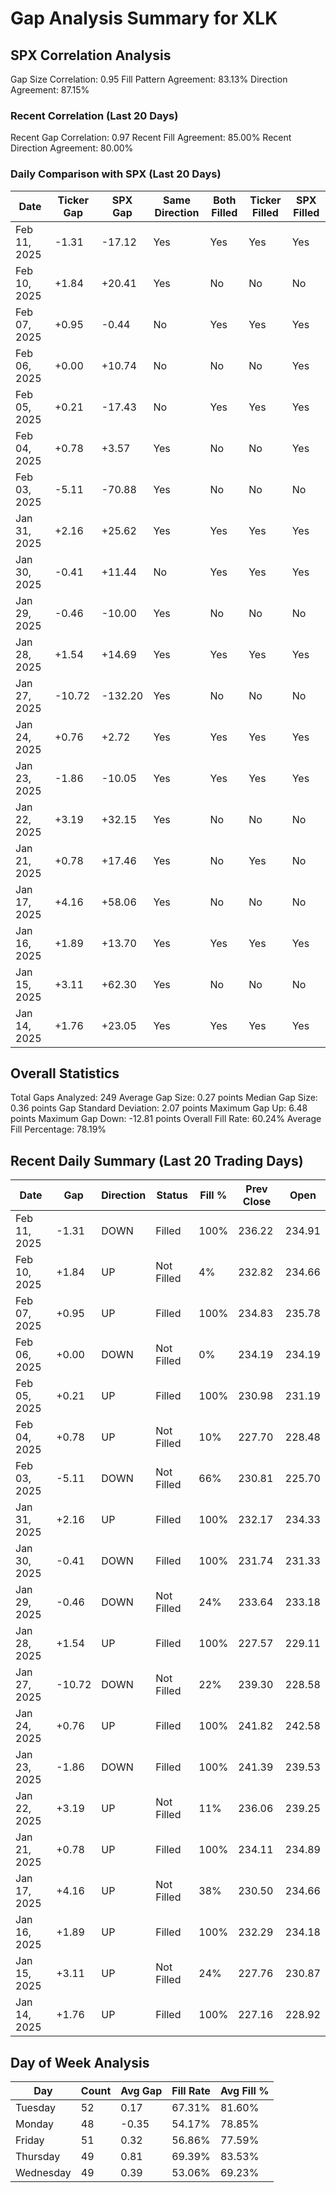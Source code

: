 # Gap Analysis Summary for XLK

## SPX Correlation Analysis

Gap Size Correlation: 0.95
Fill Pattern Agreement: 83.13%
Direction Agreement: 87.15%

### Recent Correlation (Last 20 Days)

Recent Gap Correlation: 0.97
Recent Fill Agreement: 85.00%
Recent Direction Agreement: 80.00%

### Daily Comparison with SPX (Last 20 Days)

| Date | Ticker Gap | SPX Gap | Same Direction | Both Filled | Ticker Filled | SPX Filled |
|------|------------|---------|----------------|-------------|---------------|------------|
| Feb 11, 2025 | -1.31 | -17.12 | Yes | Yes | Yes | Yes |
| Feb 10, 2025 | +1.84 | +20.41 | Yes | No | No | No |
| Feb 07, 2025 | +0.95 | -0.44 | No | Yes | Yes | Yes |
| Feb 06, 2025 | +0.00 | +10.74 | No | No | No | Yes |
| Feb 05, 2025 | +0.21 | -17.43 | No | Yes | Yes | Yes |
| Feb 04, 2025 | +0.78 | +3.57 | Yes | No | No | Yes |
| Feb 03, 2025 | -5.11 | -70.88 | Yes | No | No | No |
| Jan 31, 2025 | +2.16 | +25.62 | Yes | Yes | Yes | Yes |
| Jan 30, 2025 | -0.41 | +11.44 | No | Yes | Yes | Yes |
| Jan 29, 2025 | -0.46 | -10.00 | Yes | No | No | No |
| Jan 28, 2025 | +1.54 | +14.69 | Yes | Yes | Yes | Yes |
| Jan 27, 2025 | -10.72 | -132.20 | Yes | No | No | No |
| Jan 24, 2025 | +0.76 | +2.72 | Yes | Yes | Yes | Yes |
| Jan 23, 2025 | -1.86 | -10.05 | Yes | Yes | Yes | Yes |
| Jan 22, 2025 | +3.19 | +32.15 | Yes | No | No | No |
| Jan 21, 2025 | +0.78 | +17.46 | Yes | No | Yes | No |
| Jan 17, 2025 | +4.16 | +58.06 | Yes | No | No | No |
| Jan 16, 2025 | +1.89 | +13.70 | Yes | Yes | Yes | Yes |
| Jan 15, 2025 | +3.11 | +62.30 | Yes | No | No | No |
| Jan 14, 2025 | +1.76 | +23.05 | Yes | Yes | Yes | Yes |

## Overall Statistics

Total Gaps Analyzed: 249
Average Gap Size: 0.27 points
Median Gap Size: 0.36 points
Gap Standard Deviation: 2.07 points
Maximum Gap Up: 6.48 points
Maximum Gap Down: -12.81 points
Overall Fill Rate: 60.24%
Average Fill Percentage: 78.19%

## Recent Daily Summary (Last 20 Trading Days)

| Date | Gap | Direction | Status | Fill % | Prev Close | Open |
|------|-----|-----------|---------|---------|------------|-------|
| Feb 11, 2025 | -1.31 | DOWN | Filled | 100% | 236.22 | 234.91 |
| Feb 10, 2025 | +1.84 | UP | Not Filled | 4% | 232.82 | 234.66 |
| Feb 07, 2025 | +0.95 | UP | Filled | 100% | 234.83 | 235.78 |
| Feb 06, 2025 | +0.00 | DOWN | Not Filled | 0% | 234.19 | 234.19 |
| Feb 05, 2025 | +0.21 | UP | Filled | 100% | 230.98 | 231.19 |
| Feb 04, 2025 | +0.78 | UP | Not Filled | 10% | 227.70 | 228.48 |
| Feb 03, 2025 | -5.11 | DOWN | Not Filled | 66% | 230.81 | 225.70 |
| Jan 31, 2025 | +2.16 | UP | Filled | 100% | 232.17 | 234.33 |
| Jan 30, 2025 | -0.41 | DOWN | Filled | 100% | 231.74 | 231.33 |
| Jan 29, 2025 | -0.46 | DOWN | Not Filled | 24% | 233.64 | 233.18 |
| Jan 28, 2025 | +1.54 | UP | Filled | 100% | 227.57 | 229.11 |
| Jan 27, 2025 | -10.72 | DOWN | Not Filled | 22% | 239.30 | 228.58 |
| Jan 24, 2025 | +0.76 | UP | Filled | 100% | 241.82 | 242.58 |
| Jan 23, 2025 | -1.86 | DOWN | Filled | 100% | 241.39 | 239.53 |
| Jan 22, 2025 | +3.19 | UP | Not Filled | 11% | 236.06 | 239.25 |
| Jan 21, 2025 | +0.78 | UP | Filled | 100% | 234.11 | 234.89 |
| Jan 17, 2025 | +4.16 | UP | Not Filled | 38% | 230.50 | 234.66 |
| Jan 16, 2025 | +1.89 | UP | Filled | 100% | 232.29 | 234.18 |
| Jan 15, 2025 | +3.11 | UP | Not Filled | 24% | 227.76 | 230.87 |
| Jan 14, 2025 | +1.76 | UP | Filled | 100% | 227.16 | 228.92 |

## Day of Week Analysis

| Day | Count | Avg Gap | Fill Rate | Avg Fill % |
|-----|-------|----------|-----------|------------|
| Tuesday | 52 | 0.17 | 67.31% | 81.60% |
| Monday | 48 | -0.35 | 54.17% | 78.85% |
| Friday | 51 | 0.32 | 56.86% | 77.59% |
| Thursday | 49 | 0.81 | 69.39% | 83.53% |
| Wednesday | 49 | 0.39 | 53.06% | 69.23% |
